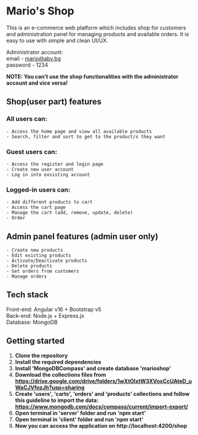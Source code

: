 <h1>Mario's Shop</h1>

This is an e-commerce web platform which includes shop for customers and administration panel for managing products and available orders. It is easy to use with simple and clean UI/UX.

Administrator account:<br />
email - mario@abv.bg<br />
password - 1234

<strong>NOTE: You can't use the shop functionalities with the administrator account and vice versa!</strong>

## Shop(user part) features

### All users can:

    - Access the home page and view all available products
    - Search, filter and sort to get to the product/s they want

### Guest users can:

    - Access the register and login page
    - Create new user account
    - Log in into exsisting account

### Logged-in users can:

    - Add different products to cart
    - Access the cart page
    - Manage the cart (add, remove, update, delete)
    - Order

## Admin panel features (admin user only)

    - Create new products
    - Edit existing products
    - Activate/Deactivate products
    - Delete products
    - Get orders from customers
    - Manage orders

## Tech stack

Front-end: Angular v16 + Bootstrap v5 <br/>
Back-end: Node.js + Express.js <br/>
Database: MongoDB

## Getting started

1. **Clone the repository** <br/>
2. **Install the required dependencies** <br/>
3. **Install 'MongoDBCompass' and create database 'marioshop'**
4. **Download the collections files from https://drive.google.com/drive/folders/1wXtOlxtW3XVoxCcUAteD_uWaCJVfozJh?usp=sharing**
5. **Create 'users', 'carts', 'orders' and 'products' collections and follow this guideline to import the data: https://www.mongodb.com/docs/compass/current/import-export/**
6. **Open terminal in 'server' folder and run 'npm start'**
7. **Open terminal in 'client' folder and run 'npm start'**
8. **Now you can access the application on http://localhost:4200/shop**